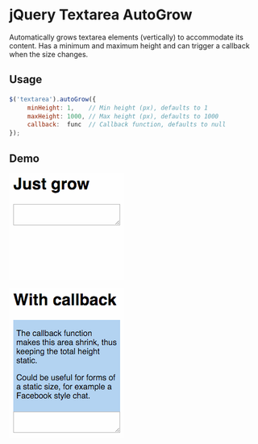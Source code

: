 # jQuery Textarea AutoGrow

Automatically grows textarea elements (vertically) to accommodate its content. Has a minimum and maximum height and can trigger a callback when the size changes.

## Usage

```javascript
$('textarea').autoGrow({
     minHeight: 1,    // Min height (px), defaults to 1
     maxHeight: 1000, // Max height (px), defaults to 1000
     callback:  func  // Callback function, defaults to null
});
```

## Demo

![Just grow](https://raw.githubusercontent.com/oodavid/jQuery-Textarea-Autogrow/master/grow.gif)

![Using the callback](https://raw.githubusercontent.com/oodavid/jQuery-Textarea-Autogrow/master/callback.gif)
